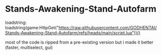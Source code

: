 # Stands-Awakening-Stand-Autofarm
loadstring:
loadstring(game:HttpGet("https://raw.githubusercontent.com/GODHENTAI/Stands-Awakening-Stand-Autofarm/refs/heads/main/script.lua"))()

most of the code is ripped from a pre-existing version but i made it better (faster, multiselect, gui)
